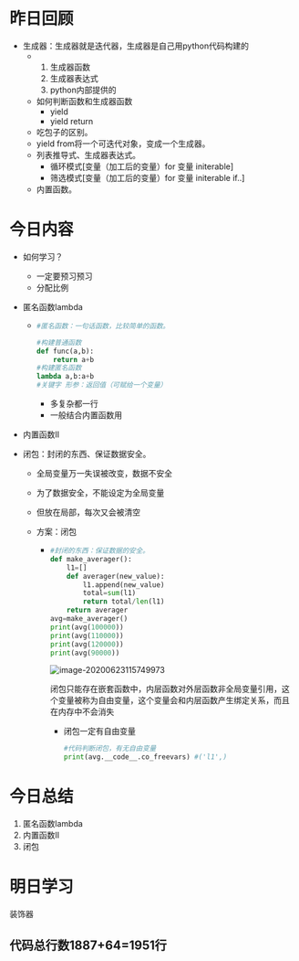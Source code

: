 # 昨日回顾

+ 生成器：生成器就是迭代器，生成器是自己用python代码构建的
  + 1. 生成器函数
    2. 生成器表达式
    3. python内部提供的
  + 如何判断函数和生成器函数
    + yield
    + yield return
  + 吃包子的区别。
  + yield from将一个可迭代对象，变成一个生成器。
  + 列表推导式、生成器表达式。
    + 循环模式[变量（加工后的变量）for 变量 initerable]
    + 筛选模式[变量（加工后的变量）for 变量 initerable if..]
  + 内置函数。

# 今日内容

+ 如何学习？

  + 一定要预习预习
  + 分配比例

+ 匿名函数lambda

  + ```python
    #匿名函数：一句话函数，比较简单的函数。
    
    #构建普通函数
    def func(a,b):
        return a+b
    #构建匿名函数
    lambda a,b:a+b
    #关键字 形参：返回值（可赋给一个变量）
    ```

    + 多复杂都一行
    + 一般结合内置函数用

+ 内置函数II

+ 闭包：封闭的东西、保证数据安全。

  + 全局变量万一失误被改变，数据不安全

  + 为了数据安全，不能设定为全局变量

  + 但放在局部，每次又会被清空

  + 方案：闭包

    + ```python
      #封闭的东西：保证数据的安全。
      def make_averager():
          l1=[]
          def averager(new_value):
              l1.append(new_value)
              total=sum(l1)
              return total/len(l1)
          return averager
      avg=make_averager()
      print(avg(100000))
      print(avg(110000))
      print(avg(120000))
      print(avg(90000))
      ```

      ![image-20200623115749973](C:\Users\Administrator\AppData\Roaming\Typora\typora-user-images\image-20200623115749973.png)

      闭包只能存在嵌套函数中，内层函数对外层函数非全局变量引用，这个变量被称为自由变量，这个变量会和内层函数产生绑定关系，而且在内存中不会消失

      + 闭包一定有自由变量

        ```python
        #代码判断闭包，有无自由变量
        print(avg.__code__.co_freevars) #('l1',) 
        ```

# 今日总结

1. 匿名函数lambda
2. 内置函数II
3. 闭包

# 明日学习

装饰器

## 代码总行数1887+64=1951行